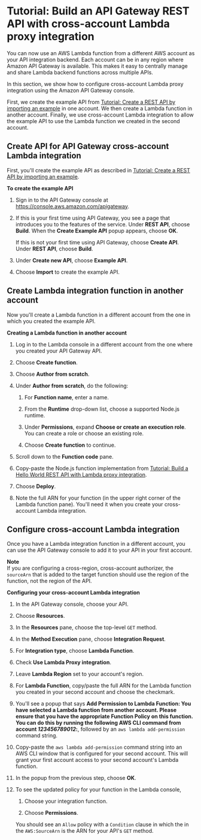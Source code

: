 # Tutorial: Build an API Gateway REST API with cross\-account Lambda proxy integration<a name="apigateway-cross-account-lambda-integrations"></a>

You can now use an AWS Lambda function from a different AWS account as your API integration backend\. Each account can be in any region where Amazon API Gateway is available\. This makes it easy to centrally manage and share Lambda backend functions across multiple APIs\.

In this section, we show how to configure cross\-account Lambda proxy integration using the Amazon API Gateway console\.

First, we create the example API from [Tutorial: Create a REST API by importing an example](api-gateway-create-api-from-example.md) in one account\. We then create a Lambda function in another account\. Finally, we use cross\-account Lambda integration to allow the example API to use the Lambda function we created in the second account\.

## Create API for API Gateway cross\-account Lambda integration<a name="apigateway-cross-account-lambda-integrations-create-api"></a>

First, you'll create the example API as described in [Tutorial: Create a REST API by importing an example](api-gateway-create-api-from-example.md)\.

**To create the example API**

1. Sign in to the API Gateway console at [https://console\.aws\.amazon\.com/apigateway](https://console.aws.amazon.com/apigateway)\.

1. If this is your first time using API Gateway, you see a page that introduces you to the features of the service\. Under **REST API**, choose **Build**\. When the **Create Example API** popup appears, choose **OK**\.

   If this is not your first time using API Gateway, choose **Create API**\. Under **REST API**, choose **Build**\.

1. Under **Create new API**, choose **Example API**\.

1. Choose **Import** to create the example API\.

## Create Lambda integration function in another account<a name="apigateway-cross-account-lambda-integrations-create-lambda-function"></a>

Now you'll create a Lambda function in a different account from the one in which you created the example API\.

**Creating a Lambda function in another account**

1. Log in to the Lambda console in a different account from the one where you created your API Gateway API\.

1. Choose **Create function**\.

1. Choose **Author from scratch**\.

1. Under **Author from scratch**, do the following:

   1. For **Function name**, enter a name\.

   1. From the **Runtime** drop\-down list, choose a supported Node\.js runtime\.

   1. Under **Permissions**, expand **Choose or create an execution role**\. You can create a role or choose an existing role\.

   1. Choose **Create function** to continue\.

1. Scroll down to the **Function code** pane\.

1. Copy\-paste the Node\.js function implementation from [Tutorial: Build a Hello World REST API with Lambda proxy integration](api-gateway-create-api-as-simple-proxy-for-lambda.md)\.

1. Choose **Deploy**\.

1. Note the full ARN for your function \(in the upper right corner of the Lambda function pane\)\. You'll need it when you create your cross\-account Lambda integration\.

## Configure cross\-account Lambda integration<a name="apigateway-cross-account-lambda-integrations-create-integration2"></a>

Once you have a Lambda integration function in a different account, you can use the API Gateway console to add it to your API in your first account\.

**Note**  
If you are configuring a cross\-region, cross\-account authorizer, the `sourceArn` that is added to the target function should use the region of the function, not the region of the API\.

**Configuring your cross\-account Lambda integration**

1. In the API Gateway console, choose your API\.

1. Choose **Resources**\.

1. In the **Resources** pane, choose the top\-level `GET` method\. 

1. In the **Method Execution** pane, choose **Integration Request**\.

1. For **Integration type**, choose **Lambda Function**\.

1. Check **Use Lambda Proxy integration**\.

1. Leave **Lambda Region** set to your account's region\.

1. For **Lambda Function**, copy/paste the full ARN for the Lambda function you created in your second account and choose the checkmark\.

1. You'll see a popup that says **Add Permission to Lambda Function: You have selected a Lambda function from another account\. Please ensure that you have the appropriate Function Policy on this function\. You can do this by running the following AWS CLI command from account *123456789012*:**, followed by an `aws lambda add-permission` command string\.

1. Copy\-paste the `aws lambda add-permission` command string into an AWS CLI window that is configured for your second account\. This will grant your first account access to your second account's Lambda function\.

1. In the popup from the previous step, choose **OK**\.

1. To see the updated policy for your function in the Lambda console, 

   1. Choose your integration function\.

   1. Choose **Permissions**\.

   You should see an `Allow` policy with a `Condition` clause in which the in the `AWS:SourceArn` is the ARN for your API's `GET` method\.
